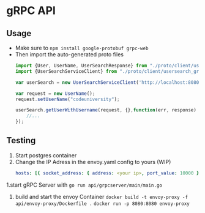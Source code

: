 # gRPC API

## Usage
- Make sure to `npm install google-protobuf grpc-web`
- Then import the auto-generated proto files
    ```javascript
    import {User, UserName, UserSearchResponse} from "./proto/client/usersearch_pb.js";
    import {UserSearchServiceClient} from "./proto/client/usersearch_grpc_web_pb.js";

    var userSearch = new UserSearchServiceClient('http://localhost:8080');

    var request = new UserName();
    request.setUserName("codeuniversity");
    
    userSearch.getUserWithUsername(request, {},function(err, response) {
        //...
    });
    ```

## Testing

1. Start postgres container
1. Change the IP Adress in the envoy.yaml config to yours (WIP)
    ```yaml
    hosts: [{ socket_address: { address: <your ip>, port_value: 10000 }}]
    ```
1.start gRPC Server with `go run api/grpcserver/main/main.go`
1. build and start the envoy Container
    `docker build -t envoy-proxy -f api/envoy-proxy/Dockerfile .`
    `docker run -p 8080:8080 envoy-proxy`


